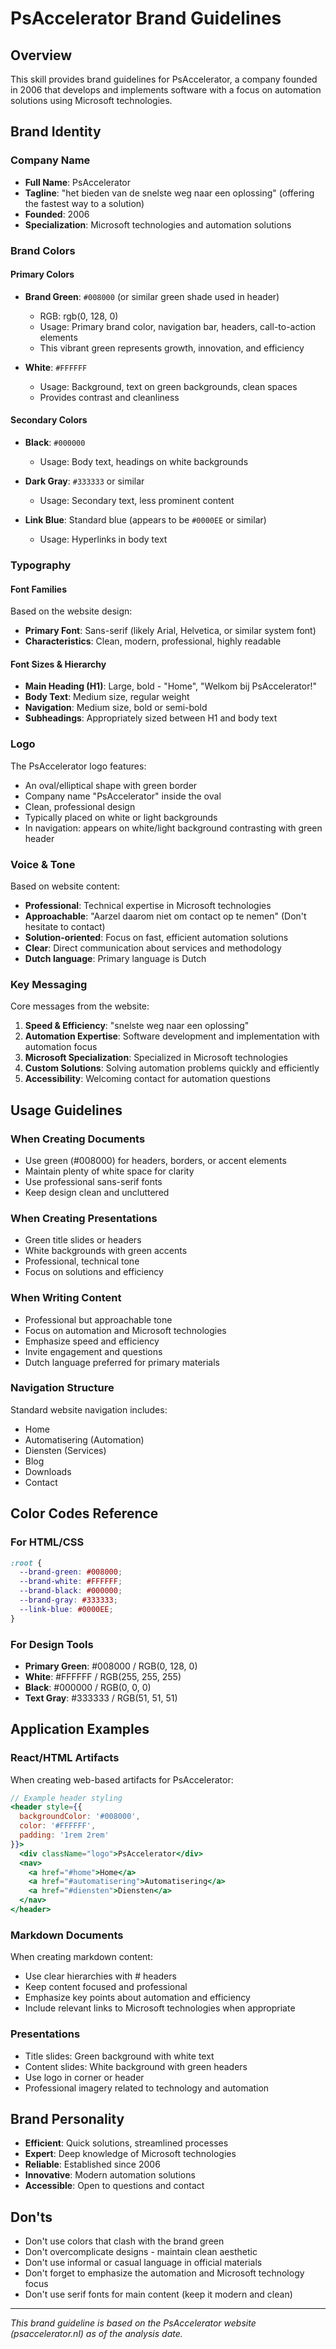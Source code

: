 # PsAccelerator Brand Guidelines

## Overview
This skill provides brand guidelines for PsAccelerator, a company founded in 2006 that develops and implements software with a focus on automation solutions using Microsoft technologies.

## Brand Identity

### Company Name
- **Full Name**: PsAccelerator
- **Tagline**: "het bieden van de snelste weg naar een oplossing" (offering the fastest way to a solution)
- **Founded**: 2006
- **Specialization**: Microsoft technologies and automation solutions

### Brand Colors

#### Primary Colors
- **Brand Green**: `#008000` (or similar green shade used in header)
  - RGB: rgb(0, 128, 0)
  - Usage: Primary brand color, navigation bar, headers, call-to-action elements
  - This vibrant green represents growth, innovation, and efficiency

- **White**: `#FFFFFF`
  - Usage: Background, text on green backgrounds, clean spaces
  - Provides contrast and cleanliness

#### Secondary Colors
- **Black**: `#000000`
  - Usage: Body text, headings on white backgrounds
  
- **Dark Gray**: `#333333` or similar
  - Usage: Secondary text, less prominent content

- **Link Blue**: Standard blue (appears to be `#0000EE` or similar)
  - Usage: Hyperlinks in body text

### Typography

#### Font Families
Based on the website design:
- **Primary Font**: Sans-serif (likely Arial, Helvetica, or similar system font)
- **Characteristics**: Clean, modern, professional, highly readable

#### Font Sizes & Hierarchy
- **Main Heading (H1)**: Large, bold - "Home", "Welkom bij PsAccelerator!"
- **Body Text**: Medium size, regular weight
- **Navigation**: Medium size, bold or semi-bold
- **Subheadings**: Appropriately sized between H1 and body text

### Logo

The PsAccelerator logo features:
- An oval/elliptical shape with green border
- Company name "PsAccelerator" inside the oval
- Clean, professional design
- Typically placed on white or light backgrounds
- In navigation: appears on white/light background contrasting with green header

### Voice & Tone

Based on website content:
- **Professional**: Technical expertise in Microsoft technologies
- **Approachable**: "Aarzel daarom niet om contact op te nemen" (Don't hesitate to contact)
- **Solution-oriented**: Focus on fast, efficient automation solutions
- **Clear**: Direct communication about services and methodology
- **Dutch language**: Primary language is Dutch

### Key Messaging

Core messages from the website:
1. **Speed & Efficiency**: "snelste weg naar een oplossing"
2. **Automation Expertise**: Software development and implementation with automation focus
3. **Microsoft Specialization**: Specialized in Microsoft technologies
4. **Custom Solutions**: Solving automation problems quickly and efficiently
5. **Accessibility**: Welcoming contact for automation questions

## Usage Guidelines

### When Creating Documents
- Use green (#008000) for headers, borders, or accent elements
- Maintain plenty of white space for clarity
- Use professional sans-serif fonts
- Keep design clean and uncluttered

### When Creating Presentations
- Green title slides or headers
- White backgrounds with green accents
- Professional, technical tone
- Focus on solutions and efficiency

### When Writing Content
- Professional but approachable tone
- Focus on automation and Microsoft technologies
- Emphasize speed and efficiency
- Invite engagement and questions
- Dutch language preferred for primary materials

### Navigation Structure
Standard website navigation includes:
- Home
- Automatisering (Automation)
- Diensten (Services)
- Blog
- Downloads
- Contact

## Color Codes Reference

### For HTML/CSS
```css
:root {
  --brand-green: #008000;
  --brand-white: #FFFFFF;
  --brand-black: #000000;
  --brand-gray: #333333;
  --link-blue: #0000EE;
}
```

### For Design Tools
- **Primary Green**: #008000 / RGB(0, 128, 0)
- **White**: #FFFFFF / RGB(255, 255, 255)
- **Black**: #000000 / RGB(0, 0, 0)
- **Text Gray**: #333333 / RGB(51, 51, 51)

## Application Examples

### React/HTML Artifacts
When creating web-based artifacts for PsAccelerator:
```jsx
// Example header styling
<header style={{
  backgroundColor: '#008000',
  color: '#FFFFFF',
  padding: '1rem 2rem'
}}>
  <div className="logo">PsAccelerator</div>
  <nav>
    <a href="#home">Home</a>
    <a href="#automatisering">Automatisering</a>
    <a href="#diensten">Diensten</a>
  </nav>
</header>
```

### Markdown Documents
When creating markdown content:
- Use clear hierarchies with # headers
- Keep content focused and professional
- Emphasize key points about automation and efficiency
- Include relevant links to Microsoft technologies when appropriate

### Presentations
- Title slides: Green background with white text
- Content slides: White background with green headers
- Use logo in corner or header
- Professional imagery related to technology and automation

## Brand Personality

- **Efficient**: Quick solutions, streamlined processes
- **Expert**: Deep knowledge of Microsoft technologies
- **Reliable**: Established since 2006
- **Innovative**: Modern automation solutions
- **Accessible**: Open to questions and contact

## Don'ts

- Don't use colors that clash with the brand green
- Don't overcomplicate designs - maintain clean aesthetic
- Don't use informal or casual language in official materials
- Don't forget to emphasize the automation and Microsoft technology focus
- Don't use serif fonts for main content (keep it modern and clean)

---

*This brand guideline is based on the PsAccelerator website (psaccelerator.nl) as of the analysis date.*
